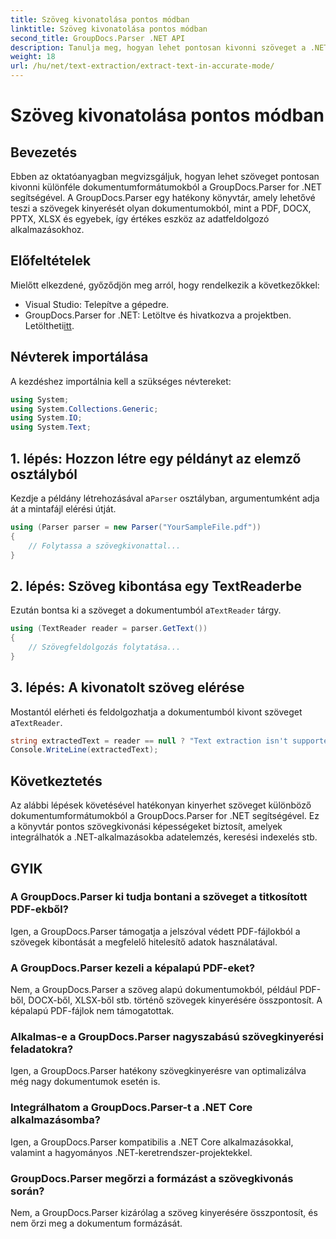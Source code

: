 ```yaml
---
title: Szöveg kivonatolása pontos módban
linktitle: Szöveg kivonatolása pontos módban
second_title: GroupDocs.Parser .NET API
description: Tanulja meg, hogyan lehet pontosan kivonni szöveget a .NET-ben lévő dokumentumokból a GroupDocs.Parser segítségével a zökkenőmentes adatfeldolgozás érdekében.
weight: 18
url: /hu/net/text-extraction/extract-text-in-accurate-mode/
---
```


# Szöveg kivonatolása pontos módban

## Bevezetés
Ebben az oktatóanyagban megvizsgáljuk, hogyan lehet szöveget pontosan kivonni különféle dokumentumformátumokból a GroupDocs.Parser for .NET segítségével. A GroupDocs.Parser egy hatékony könyvtár, amely lehetővé teszi a szövegek kinyerését olyan dokumentumokból, mint a PDF, DOCX, PPTX, XLSX és egyebek, így értékes eszköz az adatfeldolgozó alkalmazásokhoz.
## Előfeltételek
Mielőtt elkezdené, győződjön meg arról, hogy rendelkezik a következőkkel:
- Visual Studio: Telepítve a gépedre.
-  GroupDocs.Parser for .NET: Letöltve és hivatkozva a projektben. Letöltheti[itt](https://releases.groupdocs.com/parser/net/).

## Névterek importálása
A kezdéshez importálnia kell a szükséges névtereket:
```csharp
using System;
using System.Collections.Generic;
using System.IO;
using System.Text;
```
## 1. lépés: Hozzon létre egy példányt az elemző osztályból
 Kezdje a példány létrehozásával a`Parser` osztályban, argumentumként adja át a mintafájl elérési útját.
```csharp
using (Parser parser = new Parser("YourSampleFile.pdf"))
{
    // Folytassa a szövegkivonattal...
}
```
## 2. lépés: Szöveg kibontása egy TextReaderbe
 Ezután bontsa ki a szöveget a dokumentumból a`TextReader` tárgy.
```csharp
using (TextReader reader = parser.GetText())
{
    // Szövegfeldolgozás folytatása...
}
```
## 3. lépés: A kivonatolt szöveg elérése
 Mostantól elérheti és feldolgozhatja a dokumentumból kivont szöveget a`TextReader`.
```csharp
string extractedText = reader == null ? "Text extraction isn't supported" : reader.ReadToEnd();
Console.WriteLine(extractedText);
```

## Következtetés
Az alábbi lépések követésével hatékonyan kinyerhet szöveget különböző dokumentumformátumokból a GroupDocs.Parser for .NET segítségével. Ez a könyvtár pontos szövegkivonási képességeket biztosít, amelyek integrálhatók a .NET-alkalmazásokba adatelemzés, keresési indexelés stb.

## GYIK
### A GroupDocs.Parser ki tudja bontani a szöveget a titkosított PDF-ekből?
Igen, a GroupDocs.Parser támogatja a jelszóval védett PDF-fájlokból a szövegek kibontását a megfelelő hitelesítő adatok használatával.
### A GroupDocs.Parser kezeli a képalapú PDF-eket?
Nem, a GroupDocs.Parser a szöveg alapú dokumentumokból, például PDF-ből, DOCX-ből, XLSX-ből stb. történő szövegek kinyerésére összpontosít. A képalapú PDF-fájlok nem támogatottak.
### Alkalmas-e a GroupDocs.Parser nagyszabású szövegkinyerési feladatokra?
Igen, a GroupDocs.Parser hatékony szövegkinyerésre van optimalizálva még nagy dokumentumok esetén is.
### Integrálhatom a GroupDocs.Parser-t a .NET Core alkalmazásomba?
Igen, a GroupDocs.Parser kompatibilis a .NET Core alkalmazásokkal, valamint a hagyományos .NET-keretrendszer-projektekkel.
### GroupDocs.Parser megőrzi a formázást a szövegkivonás során?
Nem, a GroupDocs.Parser kizárólag a szöveg kinyerésére összpontosít, és nem őrzi meg a dokumentum formázását.